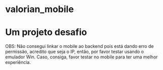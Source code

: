# valorian_mobile

# Um projeto desafio
OBS: Não consegui linkar o mobile ao backend pois está dando erro de permissão, acredito que seja o IP, então, por favor testar usando o emulador Win. Caso, consiga, favor testar no mobile para ter uma melhor experiência.